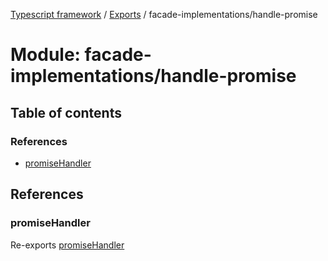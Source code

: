 [Typescript framework](../index.md) / [Exports](../modules.md) / facade-implementations/handle-promise

# Module: facade-implementations/handle-promise

## Table of contents

### References

- [promiseHandler](facade_implementations_handle_promise.md#promisehandler)

## References

### promiseHandler

Re-exports [promiseHandler](facade_implementations_handle_promise_promise_handler_promise_handler.md#promisehandler)
